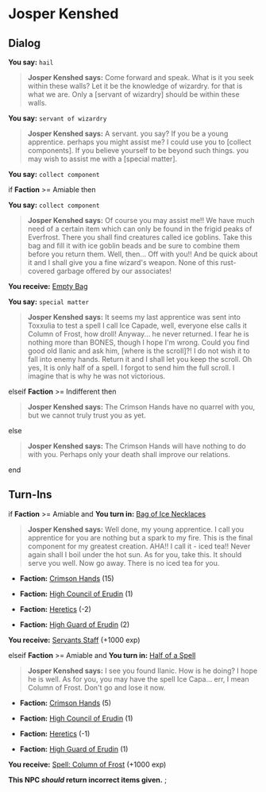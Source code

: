 # Josper Kenshed
## Dialog

**You say:** `hail`



>**Josper Kenshed says:** Come forward and speak.  What is it you seek within these walls?  Let it be the knowledge of wizardry. for that is what we are.  Only a [servant of wizardry] should be within these walls.

**You say:** `servant of wizardry`



>**Josper Kenshed says:** A servant. you say?  If you be a young apprentice. perhaps you might assist me? I could use you to [collect components].  If you believe yourself to be beyond such things. you may wish to assist me with a [special matter].

**You say:** `collect component`



if **Faction** >= Amiable then 



**You say:** `collect component`





>**Josper Kenshed says:** Of course you may assist me!! We have much need of a certain item which can only be found in the frigid peaks of Everfrost. There you shall find creatures called ice goblins. Take this bag and fill it with ice goblin beads and be sure to combine them before you return them. Well, then... Off with you!! And be quick about it and I shall give you a fine wizard's weapon. None of this rust-covered garbage offered by our associates!




**You receive:**  [Empty Bag](/item/17944)



**You say:** `special matter`





>**Josper Kenshed says:** It seems my last apprentice was sent into Toxxulia to test a spell I call Ice Capade, well, everyone else calls it Column of Frost, how droll! Anyway... he never returned. I fear he is nothing more than BONES, though I hope I'm wrong. Could you find good old Ilanic and ask him, [where is the scroll]?! I do not wish it to fall into enemy hands. Return it and I shall let you keep the scroll. Oh yes, It is only half of a spell. I forgot to send him the full scroll. I imagine that is why he was not victorious.




elseif **Faction** >= Indifferent then



>**Josper Kenshed says:** The Crimson Hands have no quarrel with you, but we cannot truly trust you as yet.





else



>**Josper Kenshed says:** The Crimson Hands will have nothing to do with you. Perhaps only your death shall improve our relations.


end

## Turn-Ins




if **Faction** >= Amiable and  **You turn in:** [Bag of Ice Necklaces](/item/13898)


>**Josper Kenshed says:** Well done, my young apprentice. I call you apprentice for you are nothing but a spark to my fire. This is the final component for my greatest creation. AHA!! I call it - iced tea!! Never again shall I boil under the hot sun. As for you, take this. It should serve you well. Now go away. There is no iced tea for you.





* __Faction:__ [Crimson Hands](/faction/233) (15)


* __Faction:__ [High Council of Erudin](/faction/266) (1)


* __Faction:__ [Heretics](/faction/265) (-2)


* __Faction:__ [High Guard of Erudin](/faction/267) (2)


 **You receive:**  [Servants Staff](/item/12208) (+1000 exp)

elseif **Faction** >= Amiable and  **You turn in:** [Half of a Spell](/item/12207)


>**Josper Kenshed says:** I see you found Ilanic. How is he doing? I hope he is well. As for you, you may have the spell Ice Capa... err, I mean Column of Frost. Don't go and lose it now.





* __Faction:__ [Crimson Hands](/faction/233) (5)


* __Faction:__ [High Council of Erudin](/faction/266) (1)


* __Faction:__ [Heretics](/faction/265) (-1)


* __Faction:__ [High Guard of Erudin](/faction/267) (1)


 **You receive:**  [Spell: Column of Frost](/item/15380) (+1000 exp)



**This NPC *should* return incorrect items given.**
;

